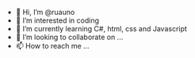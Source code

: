 - 👋 Hi, I’m @ruauno
- 👀 I’m interested in coding
- 🌱 I’m currently learning C#, html, css and Javascript
- 💞️ I’m looking to collaborate on ...
- 📫 How to reach me ...

<!---
ruauno/ruauno is a ✨ special ✨ repository because its `README.md` (this file) appears on your GitHub profile.
You can click the Preview link to take a look at your changes.
--->
